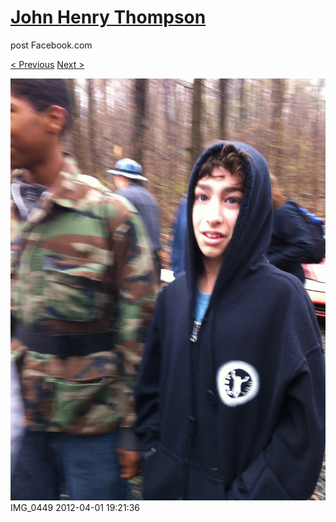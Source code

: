 # [John Henry Thompson](../README.md)
post Facebook.com

[< Previous](2012-04-01-15.md) [Next >](2012-04-01-17.md)

[![](../media/2012-04-01/Paintball-14th-B-day-IMG_0449.jpg)](../README.md)
IMG_0449
2012-04-01 19:21:36